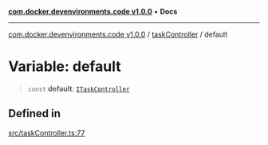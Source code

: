 [**com.docker.devenvironments.code v1.0.0**](../../README.md) • **Docs**

***

[com.docker.devenvironments.code v1.0.0](../../README.md) / [taskController](../README.md) / default

# Variable: default

> `const` **default**: [`ITaskController`](../interfaces/ITaskController.md)

## Defined in

[src/taskController.ts:77](https://github.com/diego-dini/API-de-Gerenciamento-de-Tarefas/blob/af5f928f65b5a1b1f01ef851e3d416d5eeef8bc1/src/taskController.ts#L77)
